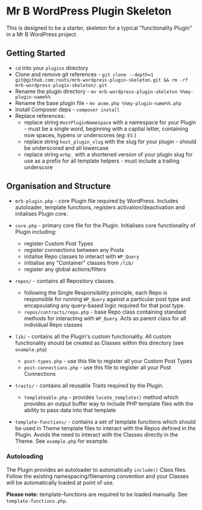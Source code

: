 # Mr B WordPress Plugin Skeleton

This is designed to be a starter, skeleton for a typical "functionality Plugin" in a Mr B WordPress project. 

## Getting Started

* `cd` into your `plugins` directory
* Clone and remove git references - `git clone --depth=1 git@github.com:roots/mrb-wordpress-plugin-skeleton.git && rm -rf mrb-wordpress-plugin-skeleton/.git`
* Rename the plugin directory - `mv mrb-wordpress-plugin-skeleton %%my-plugin-name%%`
* Rename the base plugin file - `mv acme.php %%my-plugin-name%%.php`
* Install Composer deps - `composer install`
* Replace references:
  * replace string `HostPluginNamespace` with a namespace for your Plugin - must be a single word, beginning with a captial letter, containing now spaces, hypens or underscores (eg: `ES` )
  * replace string `host_plugin_slug` with the slug for your plugin - should be underscored and all lowercase
  * replace string `mrbp_` with a shortened version of your plugin slug for use as a prefix for all template helpers - must include a trailing underscore


## Organisation and Structure

* `mrb-plugin.php` - core Plugin file required by WordPress. Includes autoloader, template functions, registers activation/deactivation and initalises Plugin core.

* `core.php` - primary core file for the Plugin. Initialises core functionality of Plugin including:
  * register Custom Post Types
  * register connections between any Posts
  * initalise Repo classes to interact with `WP_Query`
  * initialise any "Container" classes from `/lib/`
  * register any global actions/filters

* `repos/` - contains all Repository classes. 
  * following the Single Responsibility principle, each Repo is responsible for running `WP_Query` against a particular post type and encapsulating any query-based logic required for that post type.
  * `repos/contracts/repo.php` - base Repo class containing standard methods for interacting with `WP_Query`. Acts as parent class for all individual Repo classes

* `lib/` - contains all the Plugin's custom functionality. All custom functionality should be created as Classes within this directory (see `example.php`)
  * `post-types.php` - use this file to register all your Custom Post Types
  * `post-connections.php` - use this file to register all your Post Connections

* `traits/` - contains all reusable Traits required by the Plugin. 
  * `templateable.php` - provides `locate_template()` method which provides an output buffer way to include PHP template files with the ability to pass data into that template

* `template-functions/` - contains a set of template functions which should be used in Theme template files to interact with the Repos defined in the Plugin. Avoids the need to interact with the Classes directly in the Theme. See `example.php` for example.


### Autoloading

The Plugin provides an autoloader to automatically `include()` Class files. Follow the existing namespacing/filenaming convention and your Classes will be automatically loaded at point of use.

__Please note:__ template-functions are required to be loaded manually. See `template-functions.php`.